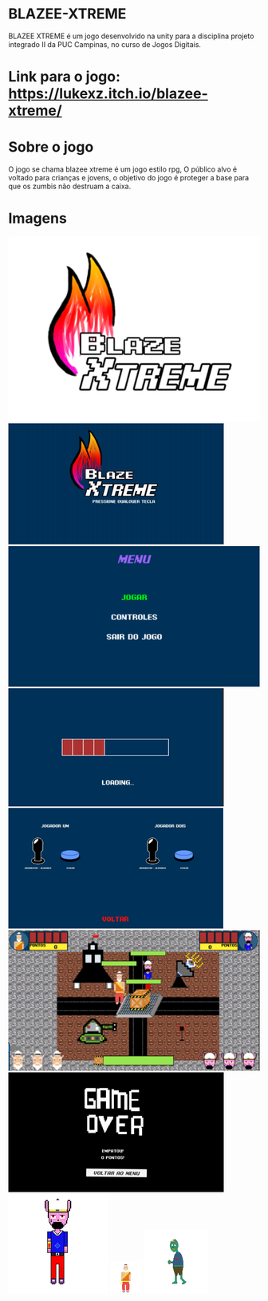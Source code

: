 # BLAZEE-XTREME
 BLAZEE XTREME é um jogo desenvolvido na unity para a disciplina projeto integrado II da PUC Campinas, no curso de Jogos Digitais.

# Link para o jogo: https://lukexz.itch.io/blazee-xtreme/

# Sobre o jogo
O jogo se chama blazee xtreme é um jogo estilo rpg, O público alvo é voltado para crianças e jovens, o objetivo do jogo é proteger a base para que os zumbis não destruam a caixa.

# Imagens

<img src="/PROJETO2/1.png" alt="img_1"/>
<img src="/PROJETO2/2.png" alt="img_2"/>
<img src="/PROJETO2/3.png" alt="img_3"/>
<img src="/PROJETO2/4.png" alt="img_4"/>
<img src="/PROJETO2/5.png" alt="img_5"/>
<img src="/PROJETO2/6.png" alt="img_6"/>
<img src="/PROJETO2/7.png" alt="img_7"/>
<img src="/PROJETO2/Hoshigake_Parado.png" alt="img_HoshigakeParado"/>
<img src="/PROJETO2/Taeda.png" alt="img_Taeda"/>
<img src="/PROJETO2/zoombie2.png" alt="img_zoombie2"/>
